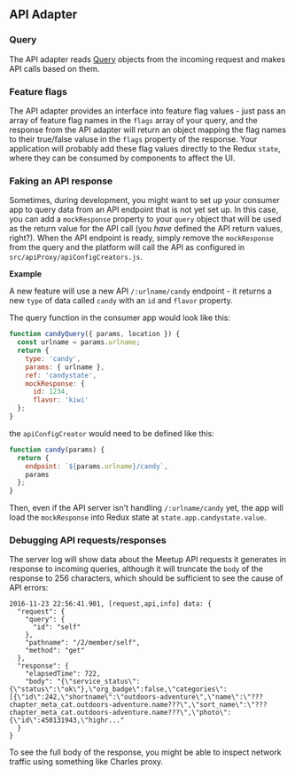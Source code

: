 ## API Adapter

### Query

The API adapter reads [Query](Queries.md) objects from the incoming request and makes API
calls based on them.

### Feature flags

The API adapter provides an interface into feature flag values - just pass
an array of feature flag names in the `flags` array of your query, and the
response from the API adapter will return an object mapping the flag names to
their true/false valuse in the `flags` property of the response. Your
application will probably add these flag values directly to the Redux `state`,
where they can be consumed by components to affect the UI.

### Faking an API response

Sometimes, during development, you might want to set up your consumer app to
query data from an API endpoint that is not yet set up. In this case, you can
add a `mockResponse` property to your `query` object that will be used as the
return value for the API call (you _have_ defined the API return values,
right?). When the API endpoint is ready, simply remove the `mockResponse` from
the query and the platform will call the API as configured in
`src/apiProxy/apiConfigCreators.js`.

**Example**

A new feature will use a new API `/:urlname/candy` endpoint - it returns a new
`type` of data called `candy` with an `id` and `flavor` property.

The query function in the consumer app would look like this:

``` js
function candyQuery({ params, location }) {
  const urlname = params.urlname;
  return {
    type: 'candy',
    params: { urlname },
    ref: 'candystate',
    mockResponse: {
      id: 1234,
      flavor: 'kiwi'
  };
}
```

the `apiConfigCreator` would need to be defined like this:

``` js
function candy(params) {
  return {
    endpoint: `${params.urlname}/candy`,
    params
  };
}
```

Then, even if the API server isn't handling `/:urlname/candy` yet, the app will
load the `mockResponse` into Redux state at `state.app.candystate.value`.

### Debugging API requests/responses

The server log will show data about the Meetup API requests it generates in
response to incoming queries, although it will truncate the `body` of the
response to 256 characters, which should be sufficient to see the cause of
API errors:

```
2016-11-23 22:56:41.901, [request,api,info] data: {
  "request": {
    "query": {
      "id": "self"
    },
    "pathname": "/2/member/self",
    "method": "get"
  },
  "response": {
    "elapsedTime": 722,
    "body": "{\"service_status\":{\"status\":\"ok\"},\"org_badge\":false,\"categories\":[{\"id\":242,\"shortname\":\"outdoors-adventure\",\"name\":\"???chapter_meta_cat.outdoors-adventure.name???\",\"sort_name\":\"???chapter_meta_cat.outdoors-adventure.name???\",\"photo\":{\"id\":450131943,\"highr..."
  }
}
```

To see the full body of the response, you might be able to inspect network
traffic using something like Charles proxy.

